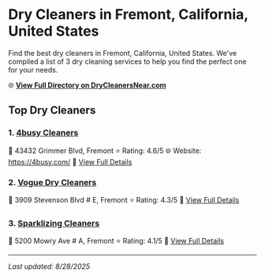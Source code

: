 # Dry Cleaners in Fremont, California, United States

Find the best dry cleaners in Fremont, California, United States. We've compiled a list of 3 dry cleaning services to help you find the perfect one for your needs.

🌐 **[View Full Directory on DryCleanersNear.com](https://drycleanersnear.com/city/US/California/Fremont)**

## Top Dry Cleaners

### 1. [4busy Cleaners](https://drycleanersnear.com/dryCleaner/689d4396756b71cad101f219/4busy-cleaners)
📍 43432 Grimmer Blvd, Fremont
⭐ Rating: 4.6/5
🌐 Website: https://4busy.com/
🔗 [View Full Details](https://drycleanersnear.com/dryCleaner/689d4396756b71cad101f219/4busy-cleaners)

### 2. [Vogue Dry Cleaners](https://drycleanersnear.com/dryCleaner/689d434d756b71cad101f006/vogue-dry-cleaners)
📍 3909 Stevenson Blvd # E, Fremont
⭐ Rating: 4.3/5
🔗 [View Full Details](https://drycleanersnear.com/dryCleaner/689d434d756b71cad101f006/vogue-dry-cleaners)

### 3. [Sparklizing Cleaners](https://drycleanersnear.com/dryCleaner/689d43d5756b71cad101f3fd/sparklizing-cleaners)
📍 5200 Mowry Ave # A, Fremont
⭐ Rating: 4.1/5
🔗 [View Full Details](https://drycleanersnear.com/dryCleaner/689d43d5756b71cad101f3fd/sparklizing-cleaners)


---

*Last updated: 8/28/2025*
